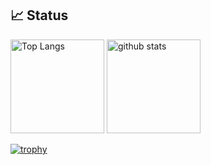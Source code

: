 ## 📈 Status
<p align="left"> 
  <img alt="Top Langs" height="150px" src="https://github-readme-stats.vercel.app/api/top-langs/?username=naruto1031&layout=compact&show_icons=true" />
  <img alt="github stats" height="150px" src="https://github-readme-stats.vercel.app/api?username=naruto1031" />
</p>

[![trophy](https://github-profile-trophy.vercel.app/?username=naruto1031&margin-w=5)](https://github.com/naruto1031/)
